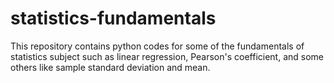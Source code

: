 # statistics-fundamentals
This repository contains python codes for some of the fundamentals of statistics subject such as linear regression, Pearson's coefficient, and some others like sample standard deviation and mean.
